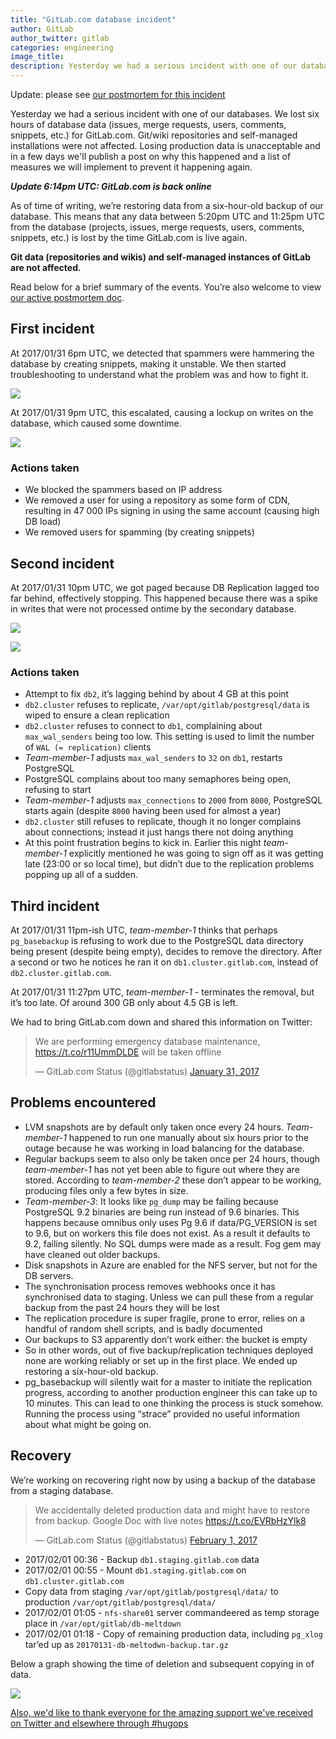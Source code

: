```yaml
---
title: "GitLab.com database incident"
author: GitLab
author_twitter: gitlab
categories: engineering
image_title:
description: Yesterday we had a serious incident with one of our databases. We lost six hours of database data (issues, merge requests, users, comments, snippets, etc.) for GitLab.com.
---
```


Update: please see [our postmortem for this incident](/blog/2017/02/10/postmortem-of-database-outage-of-january-31/)

Yesterday we had a serious incident with one of our databases. We lost six hours of database data (issues, merge requests, users, comments, snippets, etc.) for GitLab.com. Git/wiki repositories and self-managed installations were not affected. Losing production data is unacceptable and in a few days we'll publish a post on why this happened and a list of measures we will implement to prevent it happening again.

_**Update 6:14pm UTC: GitLab.com is back online**_

<!-- more -->

As of time of writing, we’re restoring data from a six-hour-old backup of our database. This means that any data between 5:20pm UTC and 11:25pm UTC from the database (projects, issues, merge requests, users, comments, snippets, etc.) is lost by the time GitLab.com is live again.

**Git data (repositories and wikis) and self-managed instances of GitLab are not affected.**

Read below for a brief summary of the events. You’re also welcome to view [our active postmortem doc](https://docs.google.com/document/d/1GCK53YDcBWQveod9kfzW-VCxIABGiryG7_z_6jHdVik/pub).

## First incident


At 2017/01/31 6pm UTC, we detected that spammers were hammering the database by creating snippets, making it unstable. We then started troubleshooting to understand what the problem was and how to fight it.



![](db_incident/snippets.png)

At 2017/01/31 9pm UTC, this escalated, causing a lockup on writes on the database, which caused some downtime.

![](db_incident/locks.png)



### Actions taken

- We blocked the spammers based on IP address
- We removed a user for using a repository as some form of CDN, resulting in 47 000 IPs signing in using the same account (causing high DB load)
- We removed users for spamming (by creating snippets)

## Second incident

At 2017/01/31 10pm UTC, we got paged because DB Replication lagged too far behind, effectively stopping. This happened because there was a spike in writes that were not processed ontime by the secondary database.

![](db_incident/used.png)


![](db_incident/rep_lag.png)

### Actions taken

- Attempt to fix `db2`, it’s lagging behind by about 4 GB at this point
- `db2.cluster` refuses to replicate, `/var/opt/gitlab/postgresql/data` is wiped to ensure a clean replication
- `db2.cluster` refuses to connect to `db1`, complaining about `max_wal_senders` being too low. This setting is used to limit the number of `WAL (= replication)` clients
- _Team-member-1_ adjusts `max_wal_senders` to `32` on `db1`, restarts PostgreSQL
- PostgreSQL complains about too many semaphores being open, refusing to start
- _Team-member-1_ adjusts `max_connections` to `2000` from `8000`, PostgreSQL starts again (despite `8000` having been used for almost a year)
- `db2.cluster` still refuses to replicate, though it no longer complains about connections; instead it just hangs there not doing anything
- At this point frustration begins to kick in. Earlier this night _team-member-1_ explicitly mentioned he was going to sign off as it was getting late (23:00 or so local time), but didn’t due to the replication problems popping up all of a sudden.

## Third incident

At 2017/01/31 11pm-ish UTC, _team-member-1_ thinks that perhaps `pg_basebackup` is refusing to work due to the PostgreSQL data directory being present (despite being empty), decides to remove the directory. After a second or two he notices he ran it on `db1.cluster.gitlab.com`, instead of `db2.cluster.gitlab.com`.

At 2017/01/31 11:27pm UTC, _team-member-1_ - terminates the removal, but it’s too late. Of around 300 GB only about 4.5 GB is left.

We had to bring GitLab.com down and shared this information on Twitter:

<div class="center">

<blockquote class="twitter-tweet" data-lang="en"><p lang="en" dir="ltr">We are performing emergency database maintenance, <a href="https://t.co/r11UmmDLDE">https://t.co/r11UmmDLDE</a> will be taken offline</p>&mdash; GitLab.com Status (@gitlabstatus) <a href="https://twitter.com/gitlabstatus/status/826572933304827904">January 31, 2017</a></blockquote>
<script async src="//platform.twitter.com/widgets.js" charset="utf-8"></script>

</div>

## Problems encountered

- LVM snapshots are by default only taken once every 24 hours. _Team-member-1_ happened to run one manually about six hours prior to the outage because he was working in load balancing for the database.
- Regular backups seem to also only be taken once per 24 hours, though _team-member-1_ has not yet been able to figure out where they are stored. According to _team-member-2_ these don’t appear to be working, producing files only a few bytes in size.
- _Team-member-3_: It looks like `pg_dump` may be failing because PostgreSQL 9.2 binaries are being run instead of 9.6 binaries. This happens because omnibus only uses Pg 9.6 if data/PG_VERSION is set to 9.6, but on workers this file does not exist. As a result it defaults to 9.2, failing silently. No SQL dumps were made as a result. Fog gem may have cleaned out older backups.
- Disk snapshots in Azure are enabled for the NFS server, but not for the DB servers.
- The synchronisation process removes webhooks once it has synchronised data to staging. Unless we can pull these from a regular backup from the past 24 hours they will be lost
- The replication procedure is super fragile, prone to error, relies on a handful of random shell scripts, and is badly documented
- Our backups to S3 apparently don’t work either: the bucket is empty
- So in other words, out of five backup/replication techniques deployed none are working reliably or set up in the first place. We ended up restoring a six-hour-old backup.
- pg_basebackup will silently wait for a master to initiate the replication progress, according to another production engineer this can take up to 10 minutes. This can lead to one thinking the process is stuck somehow. Running the process using “strace” provided no useful information about what might be going on.

## Recovery


We’re working on recovering right now by using a backup of the database from a staging database.

<div class="center">

<blockquote class="twitter-tweet" data-lang="en"><p lang="en" dir="ltr">We accidentally deleted production data and might have to restore from backup. Google Doc with live notes <a href="https://t.co/EVRbHzYlk8">https://t.co/EVRbHzYlk8</a></p>&mdash; GitLab.com Status (@gitlabstatus) <a href="https://twitter.com/gitlabstatus/status/826591961444384768">February 1, 2017</a></blockquote>
<script async src="//platform.twitter.com/widgets.js" charset="utf-8"></script>

</div>

- 2017/02/01 00:36 - Backup `db1.staging.gitlab.com` data
- 2017/02/01 00:55 - Mount `db1.staging.gitlab.com` on `db1.cluster.gitlab.com`
- Copy data from staging `/var/opt/gitlab/postgresql/data/` to production `/var/opt/gitlab/postgresql/data/`
- 2017/02/01 01:05 - `nfs-share01` server commandeered as temp storage place in `/var/opt/gitlab/db-meltdown`
- 2017/02/01 01:18 - Copy of remaining production data, including `pg_xlog` tar’ed up as `20170131-db-meltodwn-backup.tar.gz`


Below a graph showing the time of deletion and subsequent copying in of data.

![](db_incident/delete.png)

[Also, we'd like to thank everyone for the amazing support we've received on Twitter and elsewhere through #hugops](https://twitter.com/i/moments/826818668948549632)
